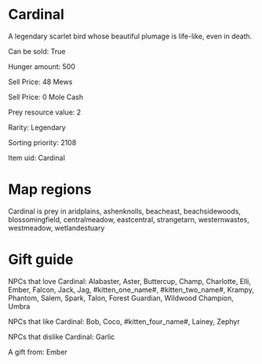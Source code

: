 # Cardinal

A legendary scarlet bird whose beautiful plumage is life-like, even in death.

Can be sold: True

Hunger amount: 500

Sell Price: 48 Mews

Sell Price: 0 Mole Cash

Prey resource value: 2

Rarity: Legendary

Sorting priority: 2108

Item uid: Cardinal

# Map regions

Cardinal is prey in aridplains, ashenknolls, beacheast, beachsidewoods, blossomingfield, centralmeadow, eastcentral, strangetarn, westernwastes, westmeadow, wetlandestuary

# Gift guide

NPCs that love Cardinal: Alabaster, Aster, Buttercup, Champ, Charlotte, Elli, Ember, Falcon, Jack, Jag, #kitten_one_name#, #kitten_two_name#, Krampy, Phantom, Salem, Spark, Talon, Forest Guardian, Wildwood Champion, Umbra

NPCs that like Cardinal: Bob, Coco, #kitten_four_name#, Lainey, Zephyr

NPCs that dislike Cardinal: Garlic

A gift from: Ember